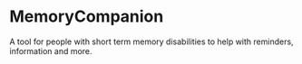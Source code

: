 # MemoryCompanion
A tool for people with short term memory disabilities to help with reminders, information and more.
